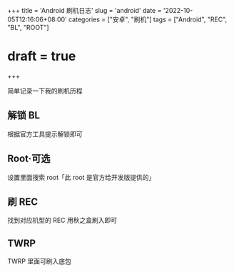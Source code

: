 +++
title = 'Android 刷机日志'
slug = 'android'
date = '2022-10-05T12:16:06+08:00' 
categories = ["安卓", "刷机"]
tags = ["Android", "REC", "BL", "ROOT"]
# draft = true
+++

简单记录一下我的刷机历程

## 解锁 BL

根据官方工具提示解锁即可

## Root·可选

设置里面搜索 root「此 root 是官方给开发版提供的」

## 刷 REC

找到对应机型的 REC 用秋之盒刷入即可

## TWRP

TWRP 里面可刷入底包
